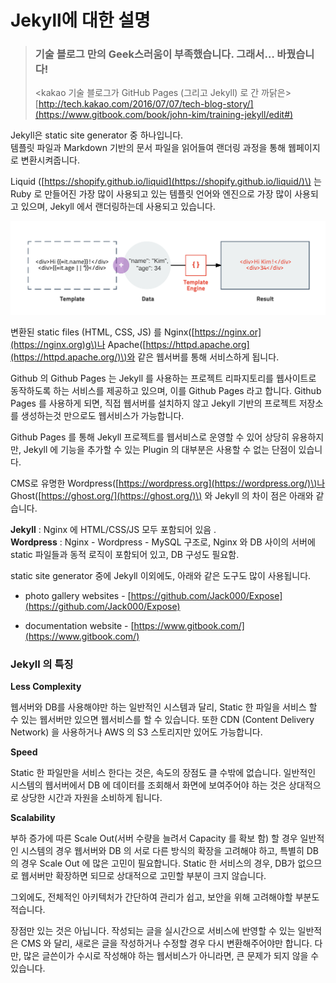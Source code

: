 # Jekyll에 대한 설명

> ### **기술 블로그 만의 Geek스러움이 부족했습니다. 그래서… 바꿨습니다!**
>
> &lt;kakao 기술 블로그가 GitHub Pages \(그리고 Jekyll\) 로 간 까닭은&gt;  
> [http://tech.kakao.com/2016/07/07/tech-blog-story/](https://www.gitbook.com/book/john-kim/training-jekyll/edit#)

Jekyll은 static site generator 중 하나입니다.  
템플릿 파일과 Markdown 기반의 문서 파일을 읽어들여 랜더링 과정을 통해 웹페이지로 변환시켜줍니다.

Liquid \([https://shopify.github.io/liquid](https://shopify.github.io/liquid/)\) 는 Ruby 로 만들어진 가장 많이 사용되고 있는 템플릿 언어와 엔진으로 가장 많이 사용되고 있으며, Jekyll 에서 랜더링하는데 사용되고 있습니다.

![](/images/template-engine.png)

변환된 static files \(HTML, CSS, JS\) 를 Nginx\([https://nginx.or](https://nginx.org)g\)나 Apache\([https://httpd.apache.org](https://httpd.apache.org/)\)와 같은 웹서버를 통해 서비스하게 됩니다.

Github 의 Github Pages 는 Jekyll 를 사용하는 프로젝트 리파지토리를 웹사이트로 동작하도록 하는 서비스를 제공하고 있으며, 이를 Github Pages 라고 합니다. Github Pages 를 사용하게 되면, 직접 웹서버를 설치하지 않고 Jekyll 기반의 프로젝트 저장소를 생성하는것 만으로도 웹서비스가 가능합니다.

Github Pages 를 통해 Jekyll 프로젝트를 웹서비스로 운영할 수 있어 상당히 유용하지만, Jekyll 에 기능을 추가할 수 있는 Plugin 의 대부분은 사용할 수 없는 단점이 있습니다.

CMS로 유명한 Wordpress\([https://wordpress.org](https://wordpress.org/)\)나 Ghost\([https://ghost.org/](https://ghost.org/)\) 와 Jekyll 의 차이 점은 아래와 같습니다.

**Jekyll** : Nginx 에 HTML/CSS/JS 모두 포함되어 있음 .  
**Wordpress** : Nginx - Wordpress - MySQL 구조로, Nginx 와 DB 사이의 서버에 static 파일들과 동적 로직이 포함되어 있고, DB 구성도 필요함.



static site generator 중에 Jekyll 이외에도, 아래와 같은 도구도 많이 사용됩니다.

* photo gallery websites - [https://github.com/Jack000/Expose](https://github.com/Jack000/Expose)

* documentation website - [https://www.gitbook.com/](https://www.gitbook.com/)



### Jekyll 의 특징

**Less Complexity**

웹서버와 DB를 사용해야만 하는 일반적인 시스템과 달리, Static 한 파일을 서비스 할 수 있는 웹서버만 있으면 웹서비스를 할 수 있습니다. 또한 CDN \(Content Delivery Network\) 을 사용하거나 AWS 의 S3 스토리지만 있어도 가능합니다.

**Speed**

Static 한 파일만을 서비스 한다는 것은, 속도의 장점도 클 수밖에 없습니다. 일반적인 시스템의 웹서버에서 DB 에 데이터를 조회해서 화면에 보여주어야 하는 것은 상대적으로 상당한 시간과 자원을 소비하게 됩니다.

**Scalability**

부하 증가에 따른 Scale Out\(서버 수량을 늘려서 Capacity 를 확보 함\) 할 경우 일반적인 시스템의 경우 웹서버와 DB 의 서로 다른 방식의 확장을 고려해야 하고, 특별히 DB 의 경우 Scale Out 에 많은 고민이 필요합니다. Static 한 서비스의 경우, DB가 없으므로 웹서버만 확장하면 되므로 상대적으로 고민할 부분이 크지 않습니다.

그외에도, 전체적인 아키텍처가 간단하여 관리가 쉽고, 보안을 위해 고려해야할 부분도 적습니다.

장점만 있는 것은 아닙니다. 작성되는 글을 실시간으로 서비스에 반영할 수 있는 일반적은 CMS 와 달리, 새로은 글을 작성하거나 수정할 경우 다시 변환해주어야만 합니다. 다만, 많은 글쓴이가 수시로 작성해야 하는 웹서비스가 아니라면, 큰 문제가 되지 않을 수 있습니다.

